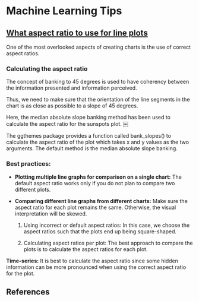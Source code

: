# Machine Learning Tips

## [What aspect ratio to use for line plots](https://towardsdatascience.com/should-you-care-about-the-aspect-ratio-when-creating-line-plots-ed423a5dceb3)

One of the most overlooked aspects of creating charts is the use of correct aspect ratios. 

### Calculating the aspect ratio

The concept of banking to 45 degrees is used to have coherency between the information presented and information perceived. 

Thus, we need to make sure that the orientation of the line segments in the chart is as close as possible to a slope of 45 degrees.

Here, the median absolute slope banking method has been used to calculate the aspect ratio for the sunspots plot. ￼

The ggthemes package provides a function called bank_slopes() to calculate the aspect ratio of the plot which takes x and y values as the two arguments. The default method is the median absolute slope banking. 

### Best practices:

- **Plotting multiple line graphs for comparison on a single chart:** The default aspect ratio works only if you do not plan to compare two different plots.


- **Comparing different line graphs from different charts:** Make sure the aspect ratio for each plot remains the same. Otherwise, the visual interpretation will be skewed. 

  1. Using incorrect or default aspect ratios: In this case, we choose the aspect ratios such that the plots end up being square-shaped.

  2. Calculating aspect ratios per plot: The best approach to compare the plots is to calculate the aspect ratios for each plot. 

**Time-series:** It is best to calculate the aspect ratio since some hidden information can be more pronounced when using the correct aspect ratio for the plot.


## References


